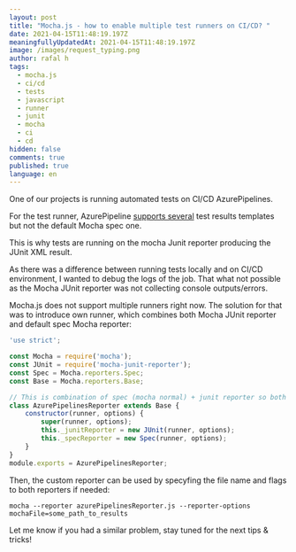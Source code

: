 ```yaml
---
layout: post
title: "Mocha.js - how to enable multiple test runners on CI/CD? "
date: 2021-04-15T11:48:19.197Z
meaningfullyUpdatedAt: 2021-04-15T11:48:19.197Z
image: /images/request_typing.png
author: rafal h
tags:
  - mocha.js
  - ci/cd
  - tests
  - javascript
  - runner
  - junit
  - mocha
  - ci
  - cd
hidden: false
comments: true
published: true
language: en
---
```

One of our projects is running automated tests on CI/CD AzurePipelines. 

For the test runner, AzurePipeline [supports several](https://docs.microsoft.com/en-us/azure/devops/pipelines/tasks/test/publish-test-results?view=azure-devops&tabs=trx%2Cyaml) test results templates but not the default Mocha spec one. 

This is why tests are running on the mocha Junit reporter producing the JUnit XML result. 

As there was a difference between running tests locally and on CI/CD environment, I wanted to debug the logs of the job. That what not possible as the Mocha JUnit reporter was not collecting console outputs/errors. 

Mocha.js does not support multiple runners right now. The solution for that was to introduce own runner, which combines both Mocha JUnit reporter and default spec Mocha reporter: 

```javascript
'use strict';

const Mocha = require('mocha');
const JUnit = require('mocha-junit-reporter');
const Spec = Mocha.reporters.Spec;
const Base = Mocha.reporters.Base;

// This is combination of spec (mocha normal) + junit reporter so both is displayed on azure
class AzurePipelinesReporter extends Base {
    constructor(runner, options) {
        super(runner, options);
        this._junitReporter = new JUnit(runner, options);
        this._specReporter = new Spec(runner, options);
    }
}
module.exports = AzurePipelinesReporter;
```

Then, the custom reporter can be used by specyfing the file name and flags to both reporters if needed: 

`mocha --reporter azurePipelinesReporter.js --reporter-options mochaFile=some_path_to_results`

Let me know if you had a similar problem, stay tuned for the next tips & tricks!
